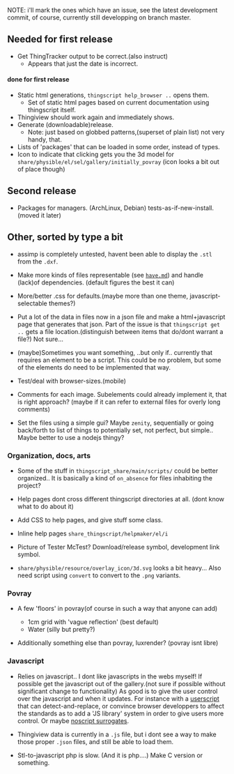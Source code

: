 NOTE: i'll mark the ones which have an issue, see the latest development commit,
of course, currently still developping on branch master.

## Needed for first release
* Get ThingTracker output to be correct.(also instruct)
  + Appears that just the date is incorrect.
   
#### done for first release
* Static html generations, `thingscript help_browser ..` opens them.
  + Set of static html pages based on current documentation using thingscript itself.
* Thingiview should work again and immediately shows.
* Generate (downloadable)release.
  + Note: just based on globbed patterns,(superset of plain list) not very handy, that. 
* Lists of 'packages' that can be loaded in some order, instead of types.
* Icon to indicate that clicking gets you the 3d model for
  `share/physible/el/sel/gallery/initially_povray` (icon looks a bit out of place though)

## Second release
* Packages for managers. (ArchLinux, Debian) tests-as-if-new-install.(moved it later)

## Other, sorted by type a bit

* assimp is completely untested, havent been able to display the `.stl` from the `.dxf`.

* Make more kinds of files representable 
  (see [`have.md`](have.md)) 
  and handle (lack)of dependencies. (default figures the best it can)

* More/better .css for defaults.(maybe more than one theme, javascript-selectable themes?)

* Put a lot of the data in files now in a json file and make a 
  html+javascript page that generates that json. Part of the issue is that
  `thingscript get ..` gets a file location.(distinguish between items that do/dont
      warrant a file?) Not sure...

* (maybe)Sometimes you want something, ..but only if.. currently that requires an
  element to be a script. This could be no problem, but some of the elements do need
  to be implemented that way.

* Test/deal with browser-sizes.(mobile)

* Comments for each image.
  Subelements could already implement it, that is right approach?
  (maybe if it can refer to external files for overly long comments)

* Set the files using a simple gui? 
  Maybe `zenity`, sequentially or going back/forth to list of things to potentially set,
  not perfect, but simple..
  Maybe better to use a nodejs thingy?

### Organization, docs, arts
* Some of the stuff in `thingscript_share/main/scripts/` could be better organized..
  It is basically a kind of `on_absence` for files inhabiting the project?

* Help pages dont cross different thingscript directories at all.
  (dont know what to do about it)

* Add CSS to help pages, and give stuff some class.

* Inline help pages `share_thingscript/helpmaker/el/i`

* Picture of Tester McTest? Download/release symbol, development link symbol.

* `share/physible/resource/overlay_icon/3d.svg` looks a bit heavy...
  Also need script using `convert` to convert to the `.png` variants.

### Povray
* A few 'floors' in povray(of course in such a way that anyone can add)
  + 1cm grid with 'vague reflection' (best default)
  + Water (silly but pretty?)

* Additionally something else than povray, luxrender? (povray isnt libre)

### Javascript

* Relies on javascript.. I dont like javascripts in the webs myself! If possible
  get the javascript out of the gallery.(not sure if possible without significant 
  change to functionality) As good is to 
  give the user control over the javascript and when it updates. For instance
  with a [userscript](http://userscript.org/) that can detect-and-replace, or
  convince browser developpers to affect the standards as to add a 'JS library'
  system in order to give users more control. Or maybe 
  [noscript surrogates](http://hackademix.net/2011/09/29/script-surrogates-quick-reference/).

* Thingiview data is currently in a `.js` file, but i dont see a way to make those
  proper `.json` files, and still be able to load them.

* Stl-to-javascript php is slow. (And it is php....) Make C version or something.
